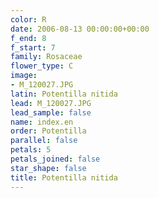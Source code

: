 ```yaml
---
color: R
date: 2006-08-13 00:00:00+00:00
f_end: 8
f_start: 7
family: Rosaceae
flower_type: C
image:
- M_120027.JPG
latin: Potentilla nitida
lead: M_120027.JPG
lead_sample: false
name: index.en
order: Potentilla
parallel: false
petals: 5
petals_joined: false
star_shape: false
title: Potentilla nitida
---
```

